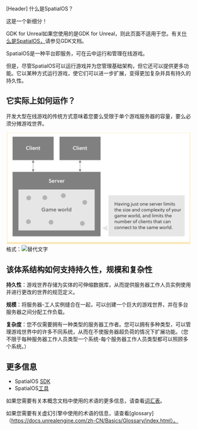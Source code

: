 \[Header] 什么是SpatialOS？

这是一个新细分！

GDK for Unreal如果您使用的是GDK for Unreal，则此页面不适用于您。有关[什么是SpatialOS，](https://documentation.improbable.io/gdk-for-unreal/docs/what-is-spatialos)请参见GDK文档。

SpatialOS是一种平台即服务，可在云中运行和管理在线游戏。

但是，尽管SpatialOS可以运行游戏并为您管理基础架构，但它还可以提供更多功能。它以某种方式运行游戏，使它们可以进一步扩展，变得更加复杂并具有持久的持久性。

## 它实际上如何运作？

开发大型在线游戏的传统方式意味着您要么受限于单个游戏服务器的容量，要么必须分摊游戏世界。 

![GitHub徽标](/IP.png)格式：![替代文字](url)

## 该体系结构如何支持持久性，规模和复杂性

**持久性**：游戏世界存储为实体的可伸缩数据库，从而提供服务器工作人员实例使用并进行更改的世界的规范定义。

**规模**：将服务器-工人实例缝合在一起，可以创建一个巨大的游戏世界，并在多台服务器之间分配工作负载。

**复杂度**：您不仅需要拥有一种类型的服务器工作者。您可以拥有多种类型，可以管理游戏世界中的许多不同系统，从而在不使服务器超负荷的情况下扩展功能。（您不限于每种服务器工作人员类型一个系统-每个服务器工作人员类型都可以照顾多个系统。）

## 更多信息

* SpatialOS [SDK](https://documentation.improbable.io/sdks-and-data/docs)
* SpatialOS[工具](https://documentation.improbable.io/spatialos-tools/docs)

如果您需要有关本概念文档中使用的术语的更多信息，请查看[词汇表](doc:glossary)。

如果您需要有关虚幻引擎中使用的术语的信息，请查看\[glossary]（https://docs.unrealengine.com/zh-CN/Basics/Glossary/index.html）。
